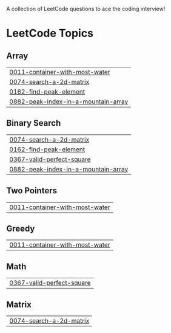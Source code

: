 A collection of LeetCode questions to ace the coding interview!

<!---LeetCode Topics Start-->
# LeetCode Topics
## Array
|  |
| ------- |
| [0011-container-with-most-water](https://github.com/rajverma04/DSA-Leetcode/tree/master/0011-container-with-most-water) |
| [0074-search-a-2d-matrix](https://github.com/rajverma04/DSA-Leetcode/tree/master/0074-search-a-2d-matrix) |
| [0162-find-peak-element](https://github.com/rajverma04/DSA-Leetcode/tree/master/0162-find-peak-element) |
| [0882-peak-index-in-a-mountain-array](https://github.com/rajverma04/DSA-Leetcode/tree/master/0882-peak-index-in-a-mountain-array) |
## Binary Search
|  |
| ------- |
| [0074-search-a-2d-matrix](https://github.com/rajverma04/DSA-Leetcode/tree/master/0074-search-a-2d-matrix) |
| [0162-find-peak-element](https://github.com/rajverma04/DSA-Leetcode/tree/master/0162-find-peak-element) |
| [0367-valid-perfect-square](https://github.com/rajverma04/DSA-Leetcode/tree/master/0367-valid-perfect-square) |
| [0882-peak-index-in-a-mountain-array](https://github.com/rajverma04/DSA-Leetcode/tree/master/0882-peak-index-in-a-mountain-array) |
## Two Pointers
|  |
| ------- |
| [0011-container-with-most-water](https://github.com/rajverma04/DSA-Leetcode/tree/master/0011-container-with-most-water) |
## Greedy
|  |
| ------- |
| [0011-container-with-most-water](https://github.com/rajverma04/DSA-Leetcode/tree/master/0011-container-with-most-water) |
## Math
|  |
| ------- |
| [0367-valid-perfect-square](https://github.com/rajverma04/DSA-Leetcode/tree/master/0367-valid-perfect-square) |
## Matrix
|  |
| ------- |
| [0074-search-a-2d-matrix](https://github.com/rajverma04/DSA-Leetcode/tree/master/0074-search-a-2d-matrix) |
<!---LeetCode Topics End-->